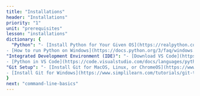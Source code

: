 ```yaml
---
title: "Installations"
header: "Installations"
priority: "1"
unit: "prerequisites"
lesson: "installations"
dictionary: {
  "Python": "- [Install Python for Your Given OS](https://realpython.com/installing-python/)\n
- [How to run Python on Windows](https://docs.python.org/3/faq/windows.html)",
"Integrated Development Environment (IDE)": "- [Download VS Code](https://code.visualstudio.com/)\n
- [Python in VS Code](https://code.visualstudio.com/docs/languages/python)",
"Git Setup": "- [Install Git for MacOS, Linux, or ChromeOS](https://www.theodinproject.com/lessons/foundations-setting-up-git)\n
- [Install Git for Windows](https://www.simplilearn.com/tutorials/git-tutorial/git-installation-on-windows)",
}
next: "command-line-basics"
---
```

